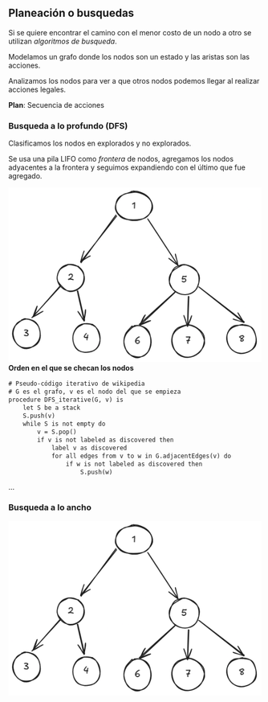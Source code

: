 ## Planeación o busquedas

Si se quiere encontrar el camino con el menor costo de un nodo a otro se utilizan *algoritmos de busqueda*.

Modelamos un grafo donde los nodos son un estado y las aristas son las acciones.

Analizamos los nodos para ver a que otros nodos podemos llegar al realizar acciones legales.

**Plan**: Secuencia de acciones

### Busqueda a lo profundo (DFS)

Clasificamos los nodos en explorados y no explorados.

Se usa una pila LIFO como *frontera* de nodos, agregamos los nodos adyacentes a la frontera y seguimos expandiendo con el último que fue agregado.

![](../imagenes/busquedas/DFS.png)  
**Orden en el que se checan los nodos**

```
# Pseudo-código iterativo de wikipedia
# G es el grafo, v es el nodo del que se empieza
procedure DFS_iterative(G, v) is
    let S be a stack
    S.push(v)
    while S is not empty do
        v = S.pop()
        if v is not labeled as discovered then
            label v as discovered
            for all edges from v to w in G.adjacentEdges(v) do
                if w is not labeled as discovered then
                    S.push(w)
```

...

### Busqueda a lo ancho

![](../imagenes/busquedas/DFS.png)  